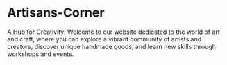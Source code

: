 # Artisans-Corner
A Hub for Creativity:  Welcome to our website dedicated to the world of art and craft, where you can explore a vibrant community of artists and creators, discover unique handmade goods, and learn new skills through workshops and events.
